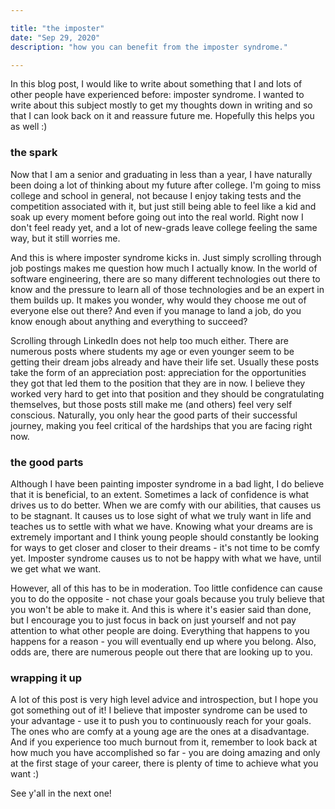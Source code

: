 ```yaml
---

title: "the imposter"
date: "Sep 29, 2020"
description: "how you can benefit from the imposter syndrome."

---
```


In this blog post, I would like to write about something that I and lots of other people have experienced before: imposter syndrome. I wanted to write about this subject mostly to get my thoughts down in writing and so that I can look back on it and reassure future me. Hopefully this helps you as well :)

### the spark

Now that I am a senior and graduating in less than a year, I have naturally been doing a lot of thinking about my future after college. I'm going to miss college and school in general, not because I enjoy taking tests and the competition associated with it, but just still being able to feel like a kid and soak up every moment before going out into the real world. Right now I don't feel ready yet, and a lot of new-grads leave college feeling the same way, but it still worries me.

And this is where imposter syndrome kicks in. Just simply scrolling through job postings makes me question how much I actually know. In the world of software engineering, there are so many different technologies out there to know and the pressure to learn all of those technologies and be an expert in them builds up. It makes you wonder, why would they choose me out of everyone else out there? And even if you manage to land a job, do you know enough about anything and everything to succeed?

Scrolling through LinkedIn does not help too much either. There are numerous posts where students my age or even younger seem to be getting their dream jobs already and have their life set. Usually these posts take the form of an appreciation post: appreciation for the opportunities they got that led them to the position that they are in now. I believe they worked very hard to get into that position and they should be congratulating themselves, but those posts still make me (and others) feel very self conscious. Naturally, you only hear the good parts of their successful journey, making you feel critical of the hardships that you are facing right now.

### the good parts

Although I have been painting imposter syndrome in a bad light, I do believe that it is beneficial, to an extent. Sometimes a lack of confidence is what drives us to do better. When we are comfy with our abilities, that causes us to be stagnant. It causes us to lose sight of what we truly want in life and teaches us to settle with what we have. Knowing what your dreams are is extremely important and I think young people should constantly be looking for ways to get closer and closer to their dreams - it's not time to be comfy yet. Imposter syndrome causes us to not be happy with what we have, until we get what we want.

However, all of this has to be in moderation. Too little confidence can cause you to do the opposite - not chase your goals because you truly believe that you won't be able to make it. And this is where it's easier said than done, but I encourage you to just focus in back on just yourself and not pay attention to what other people are doing. Everything that happens to you happens for a reason - you will eventually end up where you belong. Also, odds are, there are numerous people out there that are looking up to you.

### wrapping it up

A lot of this post is very high level advice and introspection, but I hope you got something out of it! I believe that imposter syndrome can be used to your advantage - use it to push you to continuously reach for your goals. The ones who are comfy at a young age are the ones at a disadvantage. And if you experience too much burnout from it, remember to look back at how much you have accomplished so far - you are doing amazing and only at the first stage of your career, there is plenty of time to achieve what you want :)

See y'all in the next one!
